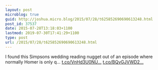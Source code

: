 ```yaml
---
layout: post
microblog: true
guid: http://joshua.micro.blog/2015/07/28/t625852690690613248.html
post_id: 37537
date: 2015-07-28T13:18:03+1100
lastmod: 2019-07-30T17:41:29+1100
type: post
url: /2015/07/28/t625852690690613248.html
---
```

I found this Simpsons wedding reading nugget out of an episode where normally Homer is only q… [t.co/VnHd3U0NU...](http://t.co/VnHd3U0NUy) [t.co/BQvGJVWD2...](http://t.co/BQvGJVWD2P)
